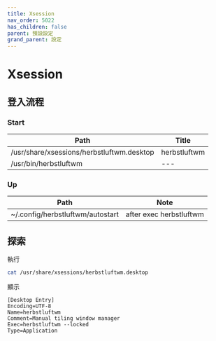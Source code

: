 ```yaml
---
title: Xsession
nav_order: 5022
has_children: false
parent: 預設設定
grand_parent: 設定
---
```



# Xsession


## 登入流程

### Start

| Path | Title |
| --- | --- |
| /usr/share/xsessions/herbstluftwm.desktop | herbstluftwm |
| /usr/bin/herbstluftwm | --- |

### Up

| Path | Note |
| --- | --- |
| ~/.config/herbstluftwm/autostart | after exec herbstluftwm  |


## 探索

執行

``` sh
cat /usr/share/xsessions/herbstluftwm.desktop
```

顯示

```
[Desktop Entry]
Encoding=UTF-8
Name=herbstluftwm
Comment=Manual tiling window manager
Exec=herbstluftwm --locked
Type=Application
```
